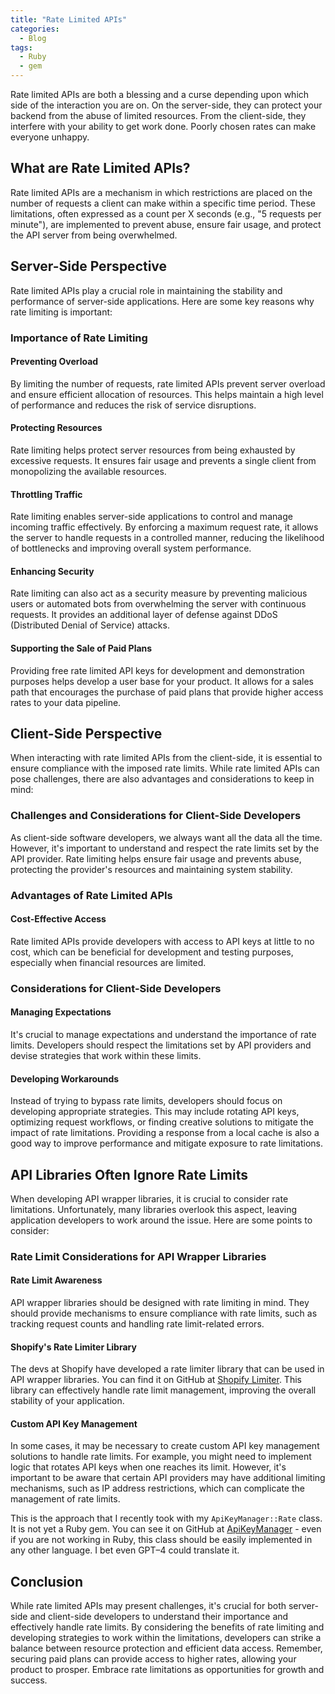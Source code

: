 ```yaml
---
title: "Rate Limited APIs"
categories:
  - Blog
tags:
  - Ruby
  - gem
---
```

<!-- # Rate Limited APIs -->
Rate limited APIs are both a blessing and a curse depending upon which side of the interaction you are on. On the server-side, they can protect your backend from the abuse of limited resources. From the client-side, they interfere with your ability to get work done. Poorly chosen rates can make everyone unhappy.

## What are Rate Limited APIs?

Rate limited APIs are a mechanism in which restrictions are placed on the number of requests a client can make within a specific time period. These limitations, often expressed as a count per X seconds (e.g., "5 requests per minute"), are implemented to prevent abuse, ensure fair usage, and protect the API server from being overwhelmed.

## Server-Side Perspective

Rate limited APIs play a crucial role in maintaining the stability and performance of server-side applications. Here are some key reasons why rate limiting is important:

### Importance of Rate Limiting

#### Preventing Overload

By limiting the number of requests, rate limited APIs prevent server overload and ensure efficient allocation of resources. This helps maintain a high level of performance and reduces the risk of service disruptions.

#### Protecting Resources

Rate limiting helps protect server resources from being exhausted by excessive requests. It ensures fair usage and prevents a single client from monopolizing the available resources.

#### Throttling Traffic

Rate limiting enables server-side applications to control and manage incoming traffic effectively. By enforcing a maximum request rate, it allows the server to handle requests in a controlled manner, reducing the likelihood of bottlenecks and improving overall system performance.

#### Enhancing Security

Rate limiting can also act as a security measure by preventing malicious users or automated bots from overwhelming the server with continuous requests. It provides an additional layer of defense against DDoS (Distributed Denial of Service) attacks.

#### Supporting the Sale of Paid Plans

Providing free rate limited API keys for development and demonstration purposes helps develop a user base for your product. It allows for a sales path that encourages the purchase of paid plans that provide higher access rates to your data pipeline.

## Client-Side Perspective

When interacting with rate limited APIs from the client-side, it is essential to ensure compliance with the imposed rate limits. While rate limited APIs can pose challenges, there are also advantages and considerations to keep in mind:

### Challenges and Considerations for Client-Side Developers

As client-side software developers, we always want all the data all the time. However, it's important to understand and respect the rate limits set by the API provider. Rate limiting helps ensure fair usage and prevents abuse, protecting the provider's resources and maintaining system stability.

### Advantages of Rate Limited APIs

#### Cost-Effective Access

Rate limited APIs provide developers with access to API keys at little to no cost, which can be beneficial for development and testing purposes, especially when financial resources are limited.

### Considerations for Client-Side Developers

#### Managing Expectations

It's crucial to manage expectations and understand the importance of rate limits. Developers should respect the limitations set by API providers and devise strategies that work within these limits.

#### Developing Workarounds

Instead of trying to bypass rate limits, developers should focus on developing appropriate strategies. This may include rotating API keys, optimizing request workflows, or finding creative solutions to mitigate the impact of rate limitations. Providing a response from a local cache is also a good way to improve performance and mitigate exposure to rate limitations.

## API Libraries Often Ignore Rate Limits

When developing API wrapper libraries, it is crucial to consider rate limitations. Unfortunately, many libraries overlook this aspect, leaving application developers to work around the issue. Here are some points to consider:

### Rate Limit Considerations for API Wrapper Libraries

#### Rate Limit Awareness

API wrapper libraries should be designed with rate limiting in mind. They should provide mechanisms to ensure compliance with rate limits, such as tracking request counts and handling rate limit-related errors.

#### Shopify's Rate Limiter Library

The devs at Shopify have developed a rate limiter library that can be used in API wrapper libraries. You can find it on GitHub at [Shopify Limiter](https://github.com/Shopify/limiter). This library can effectively handle rate limit management, improving the overall stability of your application.

#### Custom API Key Management

In some cases, it may be necessary to create custom API key management solutions to handle rate limits. For example, you might need to implement logic that rotates API keys when one reaches its limit. However, it's important to be aware that certain API providers may have additional limiting mechanisms, such as IP address restrictions, which can complicate the management of rate limits.

This is the approach that I recently took with my `ApiKeyManager::Rate` class. It is not yet a Ruby gem. You can see it on GitHub at [ApiKeyManager](https://github.com/MadBomber/lib_ruby/blob/master/api_key_manager.rb) - even if you are not working in Ruby, this class should be easily implemented in any other language. I bet even GPT–4 could translate it.

## Conclusion

While rate limited APIs may present challenges, it's crucial for both server-side and client-side developers to understand their importance and effectively handle rate limits. By considering the benefits of rate limiting and developing strategies to work within the limitations, developers can strike a balance between resource protection and efficient data access. Remember, securing paid plans can provide access to higher rates, allowing your product to prosper. Embrace rate limitations as opportunities for growth and success.

